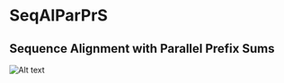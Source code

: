 # SeqAlParPrS
## Sequence Alignment with Parallel Prefix Sums
![Alt text](relative/path/to/img.jpg?raw=true "Title")
